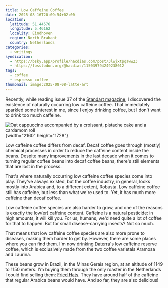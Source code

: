 ```yaml
---
title: Low Caffeine Coffee
date: 2025-08-16T20:09:54+02:00
location:
  latitude: 51.44576
  longitude: 5.46162
  locality: Eindhoven
  region: North Brabant
  country: Netherlands
categories:
  - writings
syndication:
  - https://bsky.app/profile/hacdias.com/post/3lwjxtpqaww23
  - https://fosstodon.org/@hacdias/115039794249238012
tags:
  - coffee
  - espresso coffee
thumbnail: image:2025-08-08-latte-art
---
```


Recently, while reading issue 37 of the [Standart magazine](TODO), I discovered the existence of naturally occurring low caffeine coffee. That immediately sparkled some interest in me, since I enjoy drinking coffee, but I don't want to drink too much caffeine.

<!--more-->

![](image:2025-08-08-latte-art "Oat cappuccino accompanied by a croissant, pistache cake and a cardamom roll")
{width="2160" height="1728"}

Low caffeine coffee differs from decaf. Decaf coffee goes through (mostly) chemical processes in order to reduce the caffeine content inside the beans. Despite many [improvements](https://www.thedecafproject.com/) in the last decade when it comes to turning regular coffee beans into decaf coffee beans, there's still elements that are lost in the process.

That's where naturally occurring low caffeine coffee species come into play. They've always existed, but the coffee industry, in general, looks mostly into Arabica and, to a different extent, Robusta. Low caffeine coffee still has caffeine, but less than what we're used to. Yet, it has much more caffeine than decaf coffee.

Low caffeine coffee species are also harder to grow, and one of the reasons is exactly the low(er) caffeine content. Caffeine is a natural pesticide: in high amounts, it will kill you. For us, humans, we'd need quite a lot of coffee for that to happen. But for small disease-carrying insects? Not so much.

That means that low caffeine coffee species are also more prone to diseases, making them harder to get by. However, there are some places where you can find them. I'm now drinking [Daterra](https://daterracoffee.com.br/)'s low caffeine reserve coffee, which is exclusively made from the two coffee varietals Aramosa and Laurina.

These beans grow in Brazil, in the Minas Gerais region, at an altitude of 1149 to 1150 meters. I'm buying them through the only roaster in the Netherlands I could find selling them: [Fried Hats](https://friedhats.com/products/2025-brazil-daterra-low-caf). They have around half of the caffeine that regular Arabica beans would have. And so far, they are also delicious!
